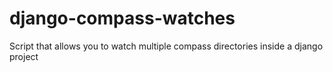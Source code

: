 django-compass-watches
======================

Script that allows you to watch multiple compass directories inside a django project